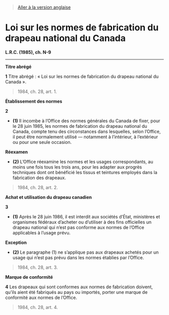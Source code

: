 > [Aller à la version anglaise](/en/Acts/Revised%20Statutes%20of%20Canada/N/N-9.md)

# Loi sur les normes de fabrication du drapeau national du Canada

**L.R.C. (1985), ch. N-9**


----------



**Titre abrégé**

**1** Titre abrégé : « Loi sur les normes de fabrication du drapeau national du Canada ».
> 1984, ch. 28, art. 1.





**Établissement des normes**

**2** 

- **(1)** Il incombe à l’Office des normes générales du Canada de fixer, pour le 28 juin 1985, les normes de fabrication du drapeau national du Canada, compte tenu des circonstances dans lesquelles, selon l’Office, il peut être normalement utilisé — notamment à l’intérieur, à l’extérieur ou pour une seule occasion.

**Réexamen**

- **(2)** L’Office réexamine les normes et les usages correspondants, au moins une fois tous les trois ans, pour les adapter aux progrès techniques dont ont bénéficié les tissus et teintures employés dans la fabrication des drapeaux.
> 1984, ch. 28, art. 2.





**Achat et utilisation du drapeau canadien**

**3** 

- **(1)** Après le 28 juin 1986, il est interdit aux sociétés d’État, ministères et organismes fédéraux d’acheter ou d’utiliser à des fins officielles un drapeau national qui n’est pas conforme aux normes de l’Office applicables à l’usage prévu.

**Exception**

- **(2)** Le paragraphe (1) ne s’applique pas aux drapeaux achetés pour un usage qui n’est pas prévu dans les normes établies par l’Office.
> 1984, ch. 28, art. 3.





**Marque de conformité**

**4** Les drapeaux qui sont conformes aux normes de fabrication doivent, qu’ils aient été fabriqués au pays ou importés, porter une marque de conformité aux normes de l’Office.
> 1984, ch. 28, art. 4.



